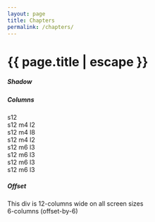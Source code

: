 ```yaml
---
layout: page
title: Chapters
permalink: /chapters/
---
```


<h1 class="page-title">{{ page.title | escape }}</h1>

<div class="section">
    <h5>Shadow</h5>
    <div class="row">
              <div class="col s12 m4 l2">
                <p class="z-depth-0 shadow-demo"></p>
              </div>
              <div class="col s12 m4 l2">
                <p class="z-depth-1 shadow-demo"></p>
              </div>
              <div class="col s12 m4 l2">
                <p class="z-depth-2 shadow-demo"></p>
              </div>
              <div class="col s12 m4 l2">
                <p class="z-depth-3 shadow-demo"></p>
              </div>
              <div class="col s12 m4 l2">
                <p class="z-depth-4 shadow-demo"></p>
              </div>
              <div class="col s12 m4 l2">
                <p class="z-depth-5 shadow-demo"></p>
              </div>
    </div>
</div>
<div class="divider"></div>
<div class="section">
    <h5>Columns</h5>
    <div class="row">
            <div class="col grid-example s12 blue lighten-1"><span class="flow-text">s12</span></div>
            <div class="col grid-example s12 m4 l2 teal lighten-1"><span class="flow-text">s12 m4 l2</span></div>
            <div class="col grid-example s12 m4 l8 teal lighten-1"><span class="flow-text">s12 m4 l8</span></div>
            <div class="col grid-example s12 m4 l2 teal lighten-1"><span class="flow-text">s12 m4 l2</span></div>
            <div class="col grid-example s12 m6 l3 purple lighten-3"><span class="flow-text">s12 m6 l3</span></div>
            <div class="col grid-example s12 m6 l3 purple lighten-3"><span class="flow-text">s12 m6 l3</span></div>
            <div class="col grid-example s12 m6 l3 purple lighten-3"><span class="flow-text">s12 m6 l3</span></div>
            <div class="col grid-example s12 m6 l3 purple lighten-3"><span class="flow-text">s12 m6 l3</span></div>
    </div>
</div>
<div class="divider"></div>
<div class="section">
    <h5>Offset</h5>
    <div class="row">
            <div class="col s12 grid-example"><span class="flow-text">This div is 12-columns wide on all screen sizes</span></div>
            <div class="col s6 offset-s6 grid-example"><span class="flow-text">6-columns (offset-by-6)</span></div>
    </div>
</div>
